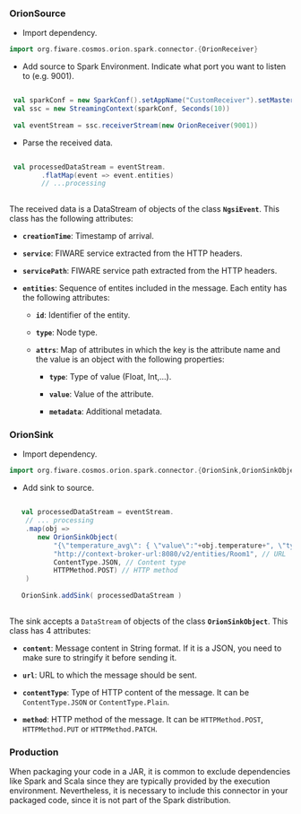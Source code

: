 ### OrionSource

-   Import dependency.

```scala
import org.fiware.cosmos.orion.spark.connector.{OrionReceiver}
```

-   Add source to Spark Environment. Indicate what port you want to listen to (e.g. 9001).

```scala

 val sparkConf = new SparkConf().setAppName("CustomReceiver").setMaster("local[3]")
 val ssc = new StreamingContext(sparkConf, Seconds(10))
  
 val eventStream = ssc.receiverStream(new OrionReceiver(9001))

```

-   Parse the received data.

```scala

 val processedDataStream = eventStream.
        .flatMap(event => event.entities)
        // ...processing
        
```

The received data is a DataStream of objects of the class **`NgsiEvent`**. This class has the following attributes:

-   **`creationTime`**: Timestamp of arrival.

-   **`service`**: FIWARE service extracted from the HTTP headers.

-   **`servicePath`**: FIWARE service path extracted from the HTTP headers.

-   **`entities`**: Sequence of entites included in the message. Each entity has the following attributes:

    -   **`id`**: Identifier of the entity.

    -   **`type`**: Node type.

    -   **`attrs`**: Map of attributes in which the key is the attribute name and the value is an object with the
        following properties:

        -   **`type`**: Type of value (Float, Int,...).

        -   **`value`**: Value of the attribute.

        -   **`metadata`**: Additional metadata.

### OrionSink

-   Import dependency.

```scala
import org.fiware.cosmos.orion.spark.connector.{OrionSink,OrionSinkObject,ContentType,HTTPMethod}
```

-   Add sink to source.

```scala

   val processedDataStream = eventStream.
    // ... processing
    .map(obj =>
       new OrionSinkObject(
           "{\"temperature_avg\": { \"value\":"+obj.temperature+", \"type\": \"Float\"}}", // Stringified JSON message
           "http://context-broker-url:8080/v2/entities/Room1", // URL
           ContentType.JSON, // Content type
           HTTPMethod.POST) // HTTP method
    )
   
   OrionSink.addSink( processedDataStream )
   
```

The sink accepts a `DataStream` of objects of the class **`OrionSinkObject`**. This class has 4 attributes:

-   **`content`**: Message content in String format. If it is a JSON, you need to make sure to stringify it before
    sending it.

-   **`url`**: URL to which the message should be sent.

-   **`contentType`**: Type of HTTP content of the message. It can be `ContentType.JSON` or `ContentType.Plain`.

-   **`method`**: HTTP method of the message. It can be `HTTPMethod.POST`, `HTTPMethod.PUT` or `HTTPMethod.PATCH`.

### Production

When packaging your code in a JAR, it is common to exclude dependencies like Spark and Scala since they are typically
provided by the execution environment. Nevertheless, it is necessary to include this connector in your packaged code,
since it is not part of the Spark distribution.
